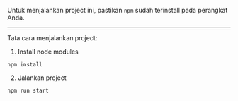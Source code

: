 Untuk menjalankan project ini, pastikan `npm` sudah terinstall pada perangkat Anda.

---

Tata cara menjalankan project:

1. Install node modules

```
npm install
```

2. Jalankan project

```
npm run start
```
